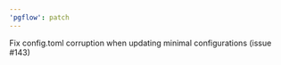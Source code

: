 ```yaml
---
'pgflow': patch
---
```


Fix config.toml corruption when updating minimal configurations (issue #143)
